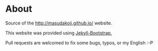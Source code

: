 # About

Source of the <http://masudakoji.github.io/> website.

This website was provided using [Jekyll-Bootstrap.](http://jekyllbootstrap.com)

Pull requests are welcomed to fix some bugs, typos, or my English :-P
